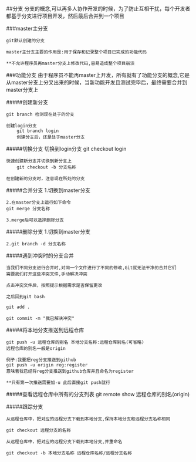 ##分支
    分支的概念,可以再多人协作开发的时候，为了防止互相干扰，每个开发者都基于分支进行项目开发，然后最后合并到一个项目

###master主分支
    
    git默认创建的分支
    
    master主分支主要的作用是:用于保存和记录整个项目已完成的功能代码
    
    **不允许程序员再master分支上修改代码,容易造成整个项目崩溃

###功能分支
    由于程序员不能再master上开发，所有就有了功能分支的概念,它是从master分支上分叉出来的时候，当新功能开发且测试完毕后，最终需要合并到master分支上

#####创建新分支
    
    git branch 检测现在处于的分支

    创建login分支
        git branch login
        创建分支后，还是处于master分支
    
#####切换分支
    切换到login分支
        git checkout login 

    快速创建新分支并切换到新分支上
        git checkout -b 分支名称
    
    在创建新的分支时，注意现在所处的分支

#####合并分支
    1.切换到master分支

    2.在master分支上运行如下命令
    git merge 分支名称

    3.merge后可以选择删除分支

#####删除分支
    1.切换到master分支
    
    2.git branch -d 分支名称

#####遇到冲突时的分支合并
    
    当我们不同分支进行合并时,对同一个文件进行了不同的修改,Git就无法干净的合并它们
    需要我们打开这些冲突文件,手动解决冲突

    点击冲突文件后，按照提示根据需求是否保留更改

    之后回到git bash 

    git add .

    git commit -m "我已解决冲突"


#####将本地分支推送到远程仓库

    git push -u 远程仓库的别名 本地分支名称:远程仓库别名(可省略)
    远程仓库的别名一般是origin

    例子:我要把reg分支推送到github
    git push -u origin reg:register
    意味着我已经将reg分支推送到github仓库并且命名为register

    **只有第一次推送需要加-u 此后直接git push就行

#####查看远程仓库中所有的分支列表
    git remote show 远程仓库的别名(origin)

#####跟踪分支

    从远程仓库中，把对应的远程分支下载到本地分支,保持本地分支和远程分支名称相同

    git checkout 远程分支的名称

    从远程仓库中，把对应的远程分支下载到本地分支,并重命名

    git checkout -b 本地分支名称 远程仓库名称/远程分支名称
